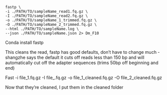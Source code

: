 ```
fastp \
-i ./PATH/TO/sampleName_read1.fq.gz \
-I ./PATH/TO/sampleName_read2.fq.gz \
-o ./PATH/TO/sampleName_1_trimmed.fq.gz \
-O ./PATH/TO/sampleName_2_trimmed.fq.gz \
--html ./PATH/TO/sampleName.log \
--json ./PATH/TO/sampleName.json 2> Dm_F10
```
Conda install fastp

This cleans the read, fastp has good defaults, don’t have to change much  - shangzhe says the default it cuts off reads less than 150 bp and will automatically cut off the adapter sequences (trims 50bp off beginning and end)

Fast -i file_1.fq.gz -I file_.fq.gz -o file_1_cleaned.fq.gz -O file_2_cleaned.fq.gz

Now that they’re cleaned, I put them in the cleaned folder 

